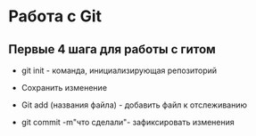 # Работа с Git

## Первые 4 шага для работы с гитом

* git init - команда, инициализирующая репозиторий

* Сохранить изменение

* Git add (названия файла) - добавить файл к отслеживанию

* git commit -m"что сделали"- зафиксировать изменения